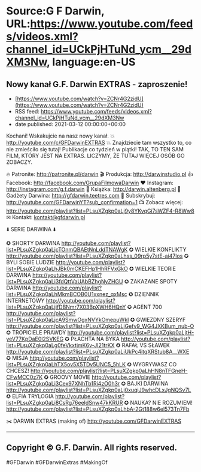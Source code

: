 # Source:G F Darwin, URL:https://www.youtube.com/feeds/videos.xml?channel_id=UCkPjHTuNd_ycm__29dXM3Nw, language:en-US

## Nowy kanał G.F. Darwin EXTRAS - zaproszenie!
 - [https://www.youtube.com/watch?v=ZCNr4G2zidU](https://www.youtube.com/watch?v=ZCNr4G2zidU)
 - RSS feed: https://www.youtube.com/feeds/videos.xml?channel_id=UCkPjHTuNd_ycm__29dXM3Nw
 - date published: 2021-03-12 00:00:00+00:00

Kochani! Wskakujcie na nasz nowy kanał.  💥 http://youtube.com/c/GFDarwinEXTRAS 💥 Znajdziecie tam wszystko to, co nie zmieściło się tutaj! Publikacje co tydzień w piątki! TAK, TO TEN SAM FILM, KTÓRY JEST NA EXTRAS. LICZYMY, ŻE TUTAJ WIĘCEJ OSÓB GO ZOBACZY.  

🔥 Patronite: http://patronite.pl/darwin
🎬 Produkcja: http://darwinstudio.pl
👍 Facebook: http://facebook.com/GrupaFilmowaDarwin
❤ Instagram: http://instagram.com/g.f.darwin
📖 Książka: http://darwin.altenberg.pl
🛒 Gadżety Darwina: http://gfdarwin.teetres.com
🔔 Subskrybuj: http://youtube.com/GFDarwinYT?sub_confirmation=1
📺 Zobacz więcej: http://youtube.com/playlist?list=PLsuXZgkp0aLj9y8YKvqGi7sWZF4-R8Ww8
✉︎ Kontakt: kontakt@gfdarwin.pl

⬇️ SERIE DARWINA ⬇️

✪ SHORTY DARWINA http://youtube.com/playlist?list=PLsuXZgkp0aLjcTOnmQBAEtNnLddTNAWgK
✪ WIELKIE KONFLIKTY http://youtube.com/playlist?list=PLsuXZgkp0aLhss_09rp5y7stE-ai47los
✪ BYLI SOBIE LUDZIE http://youtube.com/playlist?list=PLsuXZgkp0aLhJBk0mCKEFHp1HhRFVxGkO
✪ WIELKIE TEORIE DARWINA http://youtube.com/playlist?list=PLsuXZgkp0aLi3fdQttVaUAbBZhgNyZHGU
✪ ZAKAZANE SPOTY DARWINA http://youtube.com/playlist?list=PLsuXZgkp0aLhMkmBCOB0U1xxnez_qxMsc
✪ DZIENNIK INTERNETOWY http://youtube.com/playlist?list=PLsuXZgkp0aLjifDBNmr7X03BpXWH6HQnY
✪ AGENT 700 http://youtube.com/playlist?list=PLsuXZgkp0aLjcA9SmwOgxNVYkOmepuWkI
✪ GWIEZDNY SZERYF http://youtube.com/playlist?list=PLsuXZgkp0aLjGefv9_WG4JXKBum_nub-O
✪ TROPICIELE PRAWDY http://youtube.com/playlist?list=PLsuXZgkp0aLjtH-yeV77KpDaE0l2SVKEG
✪ PŁACHTA NA BYKA http://youtube.com/playlist?list=PLsuXZgkp0aLg0feVkxtjmK6v-Jl21trKX
✪ RAFAŁ VS SŁAWEK http://youtube.com/playlist?list=PLsuXZgkp0aLiUkPc4itqXRStub8A__WXE
✪ MISJA http://youtube.com/playlist?list=PLsuXZgkp0aLhTX5ov5X5TDv5UNC5_5hLK
✪ WYGRYWASZ CO CHCESZ! http://youtube.com/playlist?list=PLsuXZgkp0aLhHN8nTFGneH-CFwMCC0z7K
✪ GROOVY MOVIE http://youtube.com/playlist?list=PLsuXZgkp0aLi3Cex97XNhTb1Ri4zO0h3r
✪ BAJKI DARWINA http://youtube.com/playlist?list=PLsuXZgkp0aLj0xuqiJ9whcDLxJgNQSv7L
✪ ELFIA TRYLOGIA http://youtube.com/playlist?list=PLsuXZgkp0aLi8CsRg76eeIdSnw47kKRUR
✪ NAUKA? NIE ROZUMIEM! http://youtube.com/playlist?list=PLsuXZgkp0aLhbA-2Gt188w6el573Tn7Fb

✂️ DARWIN EXTRAS (making of) http://youtube.com/GFDarwinEXTRAS

---------------------------------------------------------------------
Copyright © G.F. Darwin. All rights reserved.
---------------------------------------------------------------------

#GFDarwin #GFDarwinExtras #MakingOf

